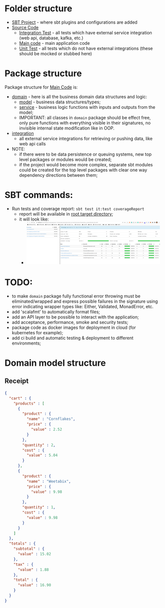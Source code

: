 # Folder structure
* [SBT Project](project) - where sbt plugins and configurations are added
* [Source Code](src)
  * [Integration Test](src/it) - all tests which have external service integration (web api, database, kafka, etc.)
  * [Main code](src/main) - main application code 
  * [Unit Test](src/test) - all tests which do not have external integrations (these should be mocked or stubbed here)

# Package structure
Package structure for [Main Code](src/main) is: 
* [domain](src/main/scala/com/shopping/cart/domain) - here is all the business domain data structures and logic:
  * [model](src/main/scala/com/shopping/cart/domain/model) - business data structures/types;
  * [service](src/main/scala/com/shopping/cart/domain/service)  - business logic functions with inputs and outputs from the model;
  * IMPORTANT: all classes in `domain` package should be effect free, only pure functions with everything visible in their signatures, no invisible internal state modification like in OOP.
* [integration](src/main/scala/com/shopping/cart/integration)
  * all external service integrations for retrieving or pushing data, like web api calls
* NOTE: 
  * if there were to be data persistence or queuing systems, new top level packages or modules would be created;
  * if the project would become more complex, separate sbt modules could be created for the top level packages with clear one way dependency directions between them;

# SBT commands: 
  * Run tests and coverage report: ```sbt test it:test coverageReport```
    * report will be available in [root target directory](target/scala-2.13/scoverage-report/index.html);
    * it will look like:
      * ![coverageReport](doc/img/coverageReport.png)

# TODO: 
* to make `domain` package fully functional error throwing must be eliminated/wrapped and express possible failures in the signature using error indicating wrapper types like: Either, Validated, MonadError, etc.
* add 'scalafmt' to automatically format files;
* add an API layer to be possible to interact with the application;
* add acceptance, performance, smoke and security tests;
* package code as docker images for deployment in cloud (for kubernetes for example);
* add ci build and automatic testing & deployment to different environments;

# Domain model structure
## Receipt
```json
{
  "cart" : {
    "products" : [
      {
        "product" : {
          "name" : "Cornflakes",
          "price" : {
            "value" : 2.52
          }
        },
        "quantity" : 2,
        "cost" : {
          "value" : 5.04
        }
      },
      {
        "product" : {
          "name" : "Weetabix",
          "price" : {
            "value" : 9.98
          }
        },
        "quantity" : 1,
        "cost" : {
          "value" : 9.98
        }
      }
    ]
  },
  "totals" : {
    "subtotal" : {
      "value" : 15.02
    },
    "tax" : {
      "value" : 1.88
    },
    "total" : {
      "value" : 16.90
    }
  }
}
```
